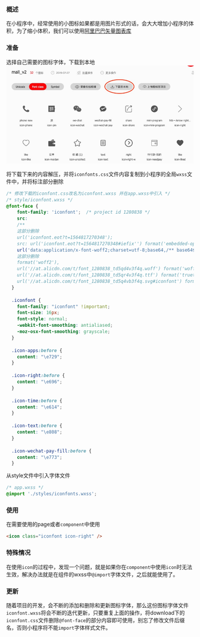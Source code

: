 ### 概述
在小程序中，经常使用的小图标如果都是用图片形式的话，会大大增加小程序的体积，为了缩小体积，我们可以使用[阿里巴巴矢量图表库](https://www.iconfont.cn)
### 准备
选择自己需要的图标字体，下载到本地
![生成在线代码](../imgs/mini_icon01.png)

将下载下来的内容解压，并将`iconfonts.css`文件内容复制到小程序的全局`wxss`文件中，并将标注部分删除
```css
/* 修改下载的iconfont.css改名为iconfont.wxss 并在app.wxss中引入 */
/* style/iconfont.wxss */
@font-face {
    font-family: 'iconfont';  /* project id 1280838 */
    src: 
    /**
    这部分删除
    url('iconfont.eot?t=1564817270348');
    src: url('iconfont.eot?t=1564817270348#iefix'') format('embedded-opentype'),**/
    url('data:application/x-font-woff2;charset=utf-8;base64,/** base64代码 **/') /**
    这部分删除
    format('woff2'),
    url('//at.alicdn.com/t/font_1280838_td5qd4v3f4q.woff') format('woff'),
    url('//at.alicdn.com/t/font_1280838_td5qr4v3f4q.ttf') format('truetype'),
    url('//at.alicdn.com/t/font_1280838_td5q4vb3f4q.svg#iconfont') format('svg')**/;
  }

  .iconfont {
    font-family: "iconfont" !important;
    font-size: 16px;
    font-style: normal;
    -webkit-font-smoothing: antialiased;
    -moz-osx-font-smoothing: grayscale;
  }
  
  .icon-apps:before {
    content: "\e729";
  }
  
  .icon-right:before {
    content: "\e696";
  }
  
  .icon-time:before {
    content: "\e614";
  }
  
  .icon-text:before {
    content: "\e808";
  }
  
  .icon-wechat-pay-fill:before {
    content: "\e773";
  }
```
从style文件中引入字体文件
```css
/* app.wxss */
@import './styles/iconfonts.wxss';
```

### 使用
在需要使用的page或者`component`中使用
```html
<icon class="iconfont icon-right" />
```

### 特殊情况
在使用`icon`的过程中，发现一个问题，就是如果你在`component`中使用`icon`时无法生效，解决办法就是在组件的wxss中`@import`字体文件，之后就能使用了。

### 更新
随着项目的开发，会不断的添加和删除和更新图标字体，那么这份图标字体文件`iconfont.wxss`将会不断的迭代更新，只要重复上面的操作，将download下的`iconfont.css`文件删除`@font-face`的部分内容即可使用，别忘了修改文件后缀名，否则小程序将不能`import`字体样式文件。